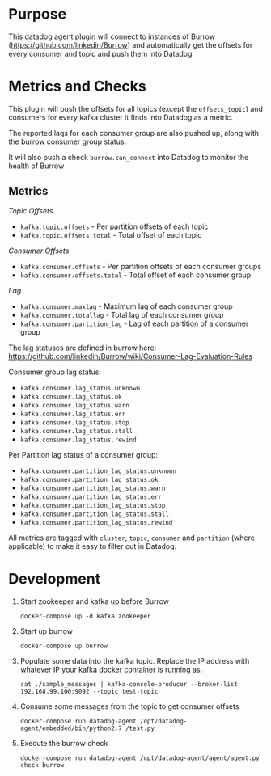 Purpose
=======

This datadog agent plugin will connect to instances of Burrow (https://github.com/linkedin/Burrow) and automatically get the offsets for every consumer
and topic and push them into Datadog.

Metrics and Checks
==================
This plugin will push the offsets for all topics (except the `offsets_topic`) and consumers
for every kafka cluster it finds into Datadog as a metric.

The reported lags for each consumer group are also pushed up, along with the burrow consumer group status.

It will also push a check `burrow.can_connect` into Datadog to monitor the health of Burrow

Metrics
-------

*Topic Offsets*
* `kafka.topic.offsets` - Per partition offsets of each topic
* `kafka.topic.offsets.total` - Total offset of each topic

*Consumer Offsets*
* `kafka.consumer.offsets` - Per partition offsets of each consumer groups
* `kafka.consumer.offsets.total` - Total offset of each consumer group

*Lag*
* `kafka.consumer.maxlag` - Maximum lag of each consumer group
* `kafka.consumer.totallag` - Total lag of each consumer group
* `kafka.consumer.partition_lag` - Lag of each partition of a consumer group

The lag statuses are defined in burrow here: https://github.com/linkedin/Burrow/wiki/Consumer-Lag-Evaluation-Rules

Consumer group lag status:
* `kafka.consumer.lag_status.unknown`
* `kafka.consumer.lag_status.ok`
* `kafka.consumer.lag_status.warn`
* `kafka.consumer.lag_status.err`
* `kafka.consumer.lag_status.stop`
* `kafka.consumer.lag_status.stall`
* `kafka.consumer.lag_status.rewind`

Per Partition lag status of a consumer group:
* `kafka.consumer.partition_lag_status.unknown`
* `kafka.consumer.partition_lag_status.ok`
* `kafka.consumer.partition_lag_status.warn`
* `kafka.consumer.partition_lag_status.err`
* `kafka.consumer.partition_lag_status.stop`
* `kafka.consumer.partition_lag_status.stall`
* `kafka.consumer.partition_lag_status.rewind`

All metrics are tagged with `cluster`, `topic`, `consumer` and `partition` (where applicable)  to make it easy to filter out in Datadog.

Development
===========

1. Start zookeeper and kafka up before Burrow
   ```
   docker-compose up -d kafka zookeeper
   ```

2. Start up burrow
   ```
   docker-compose up burrow
   ```

3. Populate some data into the kafka topic. Replace the IP address with whatever IP your kafka docker container
   is running as.
   ```
   cat ./sample_messages | kafka-console-producer --broker-list 192.168.99.100:9092 --topic test-topic
   ```

4. Consume some messages from the topic to get consumer offsets
   ```
   docker-compose run datadog-agent /opt/datadog-agent/embedded/bin/python2.7 /test.py
   ```

5. Execute the burrow check
   ```
   docker-compose run datadog-agent /opt/datadog-agent/agent/agent.py check burrow
   ```
